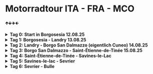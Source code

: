 # Motorradtour ITA - FRA - MCO

🡹🡻🡺🡸

<details>

<summary><b>Tag 0: Start in Borgosesia 12.08.25</b></summary>

[Camping Orta](https://www.campingorta.it/de/) (angefragt)
</details>

<details>

<summary><b>Tag 1: Borgosesia - Landry 13.08.25</b></summary>

### Stats

* 307km
* 6h 23min
* 🡹 12526m 🡻 12143m

### Route

![GPX](assets/1.%20Borgosesia%20-%20Landry.gpx)

![Von Borgosesia nach Landry](assets/borgosesia_landry.png)

### Unterkunft
[Camping Eden de la Vanoise](https://www.camping-eden-savoie.com/de/camping-sommerberg/) (Gebucht und bezahlt)


| Adresse                                                           | Kontakt                      |
| ----------------------------------------------------------------- | ---------------------------- |
| [170, Route du Perrey](https://maps.app.goo.gl/fLBdP6ijpk3ppwbj8) | Tel: +33 4 79 07 61 81       |
| 73210 Landry                                                      | Mail: campingleden@gmail.com |



</details>

<details>

<summary><b>Tag 2: Landry - Borgo San Dalmazzo (eigentlich Cuneo) 14.08.25</b></summary>

### Stats

* 343km
* 6h 38min
* up 12627m / down 12783m

### Route

![GPX](assets/2.%20Landry%20-%20Borgo%20San%20Dalmazzo.gpx)

![Von Landry nach Borgo San Dalmazzo](assets/landry_borgo-san-dalmazzo.png)

### Unterkunft

[Campeggio Bisalta](https://www.cuneocamp.it/en/) (nicht buchbar?)

| Adresse                                                           | Kontakt                        |
| ----------------------------------------------------------------- | ------------------------------ |
| [Via San Maurizio, 33](https://maps.app.goo.gl/LvpGy8ME2jd5kdQd8) | Tel: 0171 491334               |
| 12100 Cuneo                                                       | Mail: campingbisalta@libero.it |

</details>

<details>

<summary><b>Tag 3: Borgo San Dalmazzo - Saint-Étienne-de-Tinée 15.08.25</b></summary>

Mit Halt in Monaco

### Stats

* 295km
* 6h 11min
* up 14498m / down 13972m

### Route

![GPX](assets/3.%20Borgo%20San%20Dalmazzo%20-%20Saint-Étienne-de-Tinée.gpx)

![Von Borgo San Dalmazzo nach Saint-Étienne-de-Tinée](assets/borgo-san-dalmazzo_saint-etienne-de-tinee.png)

### Unterkunft

[Camping du plan d'eau](https://campingduplandeau.com/) (buecht und zahlt)

| Adresse     | Kontakt |
| ----------- | ------- |
| [Cartel](https://maps.app.goo.gl/afqh965Li4bKvABV7) | Tel: 04.93.02.41.57   |
| 06660 Saint-Étienne-de-Tinée     | Mail:   |


</details>

<details>

<summary><b>Tag 4: Saint-Étienne-de-Tinée - Savines-le-Lac</b></summary>

Höchster durchgehender, asphaltierter Alpenpass Europas

### Stats

* 216km
* 4h 2min
* up 9727m / down 10085m

### Route

![GPX](assets/4.%20Saint-Étienne-de-Tinée%20-%20Savines-le-Lac.gpx)

![Von Saint-Étienne-de-Tinée nach Savines-le-Lac](assets/4_etienne_savines.png)

### Unterkunft

[Camping à Savines-le-Lac](https://www.hotel-les-sources.com/fr/camping-savines-lac)

| Adresse     | Kontakt |
| ----------- | ------- |
| [6 Rue des Chaumettes](https://maps.app.goo.gl/yavSmWHkdJpKzM8i9) | Tel: +33492442052   |
| 05160 Savines-le-Lac     | Mail:   |

</details>

<details>

<summary><b>Tag 5: Savines-le-lac - Sevrier</b></summary>

### Stats

* 346km
* 6h 39min
* up 13039m / down 13399m

### Route

![GPX](assets/5.%20Savines-le-Lac%20-%20Sevrier.gpx)

![Von Savines-le-lac nach Sevrier](assets/5_svaines-le-lac_sevrier.png)

### Unterkunft

[Camping au Cœur du Lac](https://www.camping-annecy-sevrier.fr/)

| Adresse     | Kontakt |
| ----------- | ------- |
| [3233 Route d’Albertville](https://maps.app.goo.gl/dr9trFTXimS9c9Gr5) | Tel: +33(0)7.44.79.97.43  |
| 74320 Sévrier     | Mail:   |

</details>

<details>

<summary><b>Tag 6: Sevrier - Bulle</b></summary>

### Stats

* 203km
* 4h 38min
* up 6303m / down 5991m

### Route

![GPX](assets/6.%20Sevrier%20-%20Bulle.gpx)

![Von Sevrier nach Bulle](assets/sevrier_bulle.png)


</details>